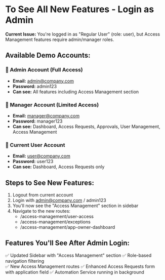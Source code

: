 # To See All New Features - Login as Admin

**Current Issue:** You're logged in as "Regular User" (role: user), but Access Management features require admin/manager roles.

## Available Demo Accounts:

### 🔹 Admin Account (Full Access)
- **Email:** admin@company.com  
- **Password:** admin123
- **Can see:** All features including Access Management section

### 🔹 Manager Account (Limited Access) 
- **Email:** manager@company.com
- **Password:** manager123  
- **Can see:** Dashboard, Access Requests, Approvals, User Management, Access Management

### 🔹 Current User Account
- **Email:** user@company.com
- **Password:** user123
- **Can see:** Dashboard, Access Requests only

## Steps to See New Features:
1. Logout from current account
2. Login with admin@company.com / admin123
3. You'll now see the "Access Management" section in sidebar
4. Navigate to the new routes:
   - /access-management/user-access
   - /access-management/exceptions  
   - /access-management/app-owner-dashboard

## Features You'll See After Admin Login:
✅ Updated Sidebar with "Access Management" section
✅ Role-based navigation filtering  
✅ New Access Management routes
✅ Enhanced Access Requests form with application field
✅ Automation Service running in background
